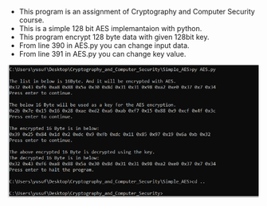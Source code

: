 * This program is an assignment of Cryptography and Computer Security course.
* This is a simple 128 bit AES implemantaion with python.
* This program encrypt 128 byte data with given 128bit key.
* From line 390 in AES.py you can change input data.
* From line 391 in AES.py you can change key value.
<img src="SS.PNG" >
